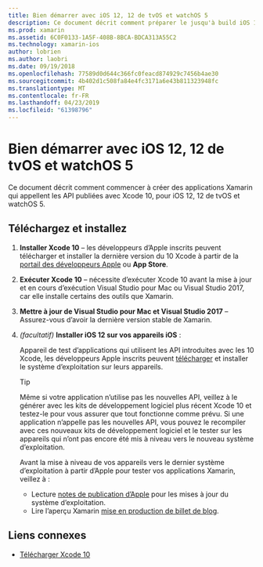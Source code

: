 ```yaml
---
title: Bien démarrer avec iOS 12, 12 de tvOS et watchOS 5
description: Ce document décrit comment préparer le jusqu'à build iOS 12, 12 de tvOS et watchOS 5 des applications avec Xamarin. Il explique comment télécharger Xcode 10 et mettre à jour de Visual Studio pour Mac et Visual Studio 2017.
ms.prod: xamarin
ms.assetid: 6C0F0133-1A5F-408B-8BCA-BDCA313A55C2
ms.technology: xamarin-ios
author: lobrien
ms.author: laobri
ms.date: 09/19/2018
ms.openlocfilehash: 77589d0d644c366fc0feacd874929c7456b4ae30
ms.sourcegitcommit: 4b402d1c508fa84e4fc3171a6e43b811323948fc
ms.translationtype: MT
ms.contentlocale: fr-FR
ms.lasthandoff: 04/23/2019
ms.locfileid: "61398796"
---
```

# <a name="get-started-with-ios-12-tvos-12-and-watchos-5"></a>Bien démarrer avec iOS 12, 12 de tvOS et watchOS 5

Ce document décrit comment commencer à créer des applications Xamarin qui appellent les API publiées avec Xcode 10, pour iOS 12, 12 de tvOS et watchOS 5.

## <a name="download-and-install"></a>Téléchargez et installez

1. **Installer Xcode 10** – les développeurs d’Apple inscrits peuvent télécharger et installer la dernière version du 10 Xcode à partir de la [portail des développeurs Apple](https://developer.apple.com/download/) ou **App Store**.

2. **Exécuter Xcode 10** – nécessite d’exécuter Xcode 10 avant la mise à jour et en cours d’exécution Visual Studio pour Mac ou Visual Studio 2017, car elle installe certains des outils que Xamarin.

3. **Mettre à jour de Visual Studio pour Mac et Visual Studio 2017** – Assurez-vous d’avoir la dernière version stable de Xamarin.

4. _(facultatif)_  **Installer iOS 12 sur vos appareils iOS** :

   Appareil de test d’applications qui utilisent les API introduites avec les 10 Xcode, les développeurs Apple inscrits peuvent [télécharger](https://developer.apple.com/download) et installer le système d’exploitation sur leurs appareils.

   > [!TIP]
   > Même si votre application n’utilise pas les nouvelles API, veillez à le générer avec les kits de développement logiciel plus récent Xcode 10 et testez-le pour vous assurer que tout fonctionne comme prévu. Si une application n’appelle pas les nouvelles API, vous pouvez le recompiler avec ces nouveaux kits de développement logiciel et le tester sur les appareils qui n’ont pas encore été mis à niveau vers le nouveau système d’exploitation.
   >
   > Avant la mise à niveau de vos appareils vers le dernier système d’exploitation à partir d’Apple pour tester vos applications Xamarin, veillez à :
   >
   > - Lecture [notes de publication d’Apple](https://developer.apple.com/download/) pour les mises à jour du système d’exploitation.
   > - Lire l’aperçu Xamarin [mise en production de billet de blog](https://releases.xamarin.com/preview-release-xcode-10-beta-6/).

## <a name="related-links"></a>Liens connexes

- [Télécharger Xcode 10](https://developer.apple.com/download/)
